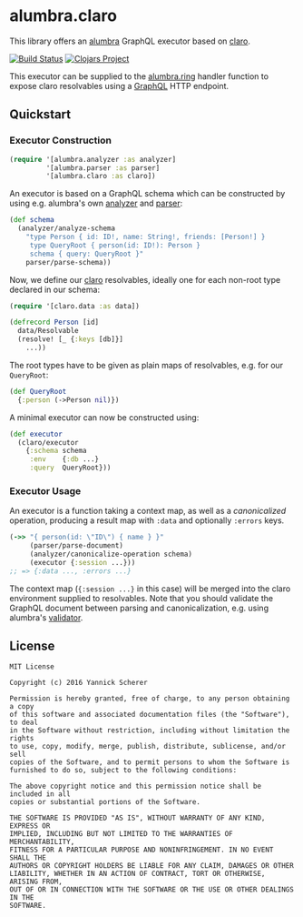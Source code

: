 # alumbra.claro

This library offers an [alumbra][alumbra] GraphQL executor based on
[claro][claro].

[![Build Status](https://travis-ci.org/alumbra/alumbra.claro.svg?branch=master)](https://travis-ci.org/alumbra/alumbra.claro)
[![Clojars Project](https://img.shields.io/clojars/v/alumbra/claro.svg)](https://clojars.org/alumbra/claro)

This executor can be supplied to the [alumbra.ring][alumbra-ring] handler
function to expose claro resolvables using a [GraphQL][graphql] HTTP endpoint.

[alumbra]: https://github.com/alumbra/alumbra
[claro]: https://github.com/xsc/claro
[alumbra-ring]: https://github.com/alumbra/alumbra.ring
[graphql]: http://graphql.org

## Quickstart

### Executor Construction

```clojure
(require '[alumbra.analyzer :as analyzer]
         '[alumbra.parser :as parser]
         '[alumbra.claro :as claro])
```

An executor is based on a GraphQL schema which can be constructed by
using e.g. alumbra's own [analyzer][alumbra-analyzer] and
[parser][alumbra-parser]:

```clojure
(def schema
  (analyzer/analyze-schema
    "type Person { id: ID!, name: String!, friends: [Person!] }
     type QueryRoot { person(id: ID!): Person }
     schema { query: QueryRoot }"
    parser/parse-schema))
```

[alumbra-analyzer]: https://github.com/alumbra/alumbra.analyzer
[alumbra-parser]: https://github.com/alumbra/alumbra.parser

Now, we define our [claro][claro] resolvables, ideally one for each non-root
type declared in our schema:

```clojure
(require '[claro.data :as data])

(defrecord Person [id]
  data/Resolvable
  (resolve! [_ {:keys [db]}]
    ...))
```

The root types have to be given as plain maps of resolvables, e.g. for our
`QueryRoot`:

```clojure
(def QueryRoot
  {:person (->Person nil)})
```

A minimal executor can now be constructed using:

```clojure
(def executor
  (claro/executor
    {:schema schema
     :env    {:db ...}
     :query  QueryRoot}))
```

### Executor Usage

An executor is a function taking a context map, as well as a _canonicalized_
operation, producing a result map with `:data` and optionally `:errors` keys.

```clojure
(->> "{ person(id: \"ID\") { name } }"
     (parser/parse-document)
     (analyzer/canonicalize-operation schema)
     (executor {:session ...}))
;; => {:data ..., :errors ...}
```

The context map (`{:session ...}` in this case) will be merged into the claro
environment supplied to resolvables. Note that you should validate the GraphQL
document between parsing and canonicalization, e.g. using alumbra's
[validator][alumbra-validator].

[alumbra-validator]: https://github.com/alumbra/alumbra.validator

## License

```
MIT License

Copyright (c) 2016 Yannick Scherer

Permission is hereby granted, free of charge, to any person obtaining a copy
of this software and associated documentation files (the "Software"), to deal
in the Software without restriction, including without limitation the rights
to use, copy, modify, merge, publish, distribute, sublicense, and/or sell
copies of the Software, and to permit persons to whom the Software is
furnished to do so, subject to the following conditions:

The above copyright notice and this permission notice shall be included in all
copies or substantial portions of the Software.

THE SOFTWARE IS PROVIDED "AS IS", WITHOUT WARRANTY OF ANY KIND, EXPRESS OR
IMPLIED, INCLUDING BUT NOT LIMITED TO THE WARRANTIES OF MERCHANTABILITY,
FITNESS FOR A PARTICULAR PURPOSE AND NONINFRINGEMENT. IN NO EVENT SHALL THE
AUTHORS OR COPYRIGHT HOLDERS BE LIABLE FOR ANY CLAIM, DAMAGES OR OTHER
LIABILITY, WHETHER IN AN ACTION OF CONTRACT, TORT OR OTHERWISE, ARISING FROM,
OUT OF OR IN CONNECTION WITH THE SOFTWARE OR THE USE OR OTHER DEALINGS IN THE
SOFTWARE.
```
